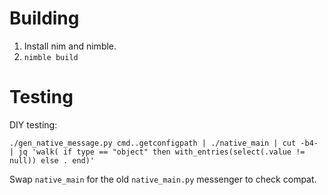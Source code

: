 # Building

1. Install nim and nimble.
2. `nimble build`

# Testing

DIY testing:

```
./gen_native_message.py cmd..getconfigpath | ./native_main | cut -b4- | jq 'walk( if type == "object" then with_entries(select(.value != null)) else . end)'
```

Swap `native_main` for the old `native_main.py` messenger to check compat.
